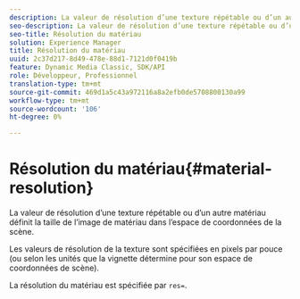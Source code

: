 ```yaml
---
description: La valeur de résolution d’une texture répétable ou d’un autre matériau définit la taille de l’image de matériau dans l’espace de coordonnées de la scène.
seo-description: La valeur de résolution d’une texture répétable ou d’un autre matériau définit la taille de l’image de matériau dans l’espace de coordonnées de la scène.
seo-title: Résolution du matériau
solution: Experience Manager
title: Résolution du matériau
uuid: 2c37d217-8d49-478e-88d1-7121d0f0419b
feature: Dynamic Media Classic, SDK/API
role: Développeur, Professionnel
translation-type: tm+mt
source-git-commit: 469d1a5c43a972116a8a2efb0de5708800130a99
workflow-type: tm+mt
source-wordcount: '106'
ht-degree: 0%

---
```



# Résolution du matériau{#material-resolution}

La valeur de résolution d’une texture répétable ou d’un autre matériau définit la taille de l’image de matériau dans l’espace de coordonnées de la scène.

Les valeurs de résolution de la texture sont spécifiées en pixels par pouce (ou selon les unités que la vignette détermine pour son espace de coordonnées de scène).

La résolution du matériau est spécifiée par `res=`.
